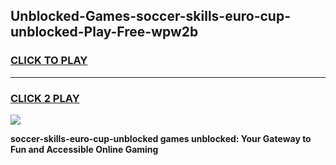 
## Unblocked-Games-soccer-skills-euro-cup-unblocked-Play-Free-wpw2b
<h3>
<a href="https://premium76.site?title=soccer-skills-euro-cup-unblocked&ref=19M">CLICK TO PLAY</a></h3>
<hr>

<h3>
<a href="https://premium76.site?title=soccer-skills-euro-cup-unblocked&ref=19M">CLICK 2 PLAY</a>
  
</h3>

<a href="https://premium76.site?title=soccer-skills-euro-cup-unblocked&ref=19M"><img src="https://clearcache.store/games.png"></a>


**soccer-skills-euro-cup-unblocked games unblocked: Your Gateway to Fun and Accessible Online Gaming**
